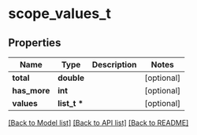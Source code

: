 # scope_values_t

## Properties
Name | Type | Description | Notes
------------ | ------------- | ------------- | -------------
**total** | **double** |  | [optional] 
**has_more** | **int** |  | [optional] 
**values** | **list_t \*** |  | [optional] 

[[Back to Model list]](../README.md#documentation-for-models) [[Back to API list]](../README.md#documentation-for-api-endpoints) [[Back to README]](../README.md)


